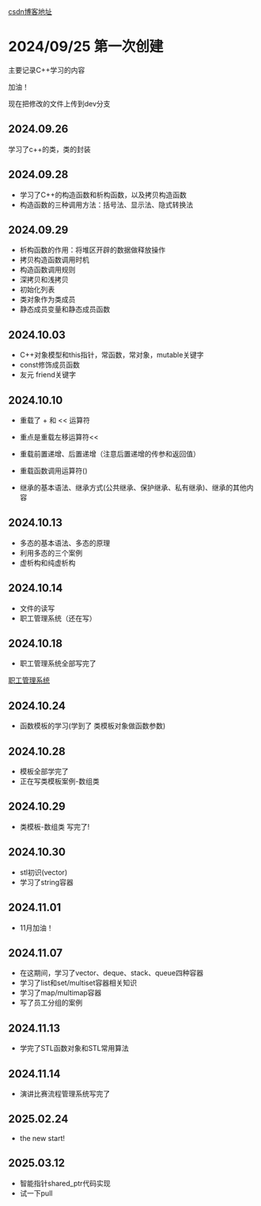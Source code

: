 [csdn博客地址](https://blog.csdn.net/qq_42494870?type=blog)

# 2024/09/25 第一次创建
主要记录C++学习的内容

加油！

现在把修改的文件上传到dev分支

## 2024.09.26
学习了c++的类，类的封装

## 2024.09.28
- 学习了C++的构造函数和析构函数，以及拷贝构造函数
- 构造函数的三种调用方法：括号法、显示法、隐式转换法

## 2024.09.29
- 析构函数的作用：将堆区开辟的数据做释放操作<br>
- 拷贝构造函数调用时机<br>
- 构造函数调用规则<br>
- 深拷贝和浅拷贝<br>
- 初始化列表<br>
- 类对象作为类成员<br>
- 静态成员变量和静态成员函数

## 2024.10.03
- C++对象模型和this指针，常函数，常对象，mutable关键字<br>
- const修饰成员函数<br>
- 友元 friend关键字<br>

## 2024.10.10
- 重载了 + 和 << 运算符
- 重点是重载左移运算符<<
- 重载前置递增、后置递增（注意后置递增的传参和返回值）
- 重载函数调用运算符()

- 继承的基本语法、继承方式(公共继承、保护继承、私有继承)、继承的其他内容

## 2024.10.13
- 多态的基本语法、多态的原理
- 利用多态的三个案例
- 虚析构和纯虚析构 

## 2024.10.14
- 文件的读写
- 职工管理系统（还在写）

## 2024.10.18
- 职工管理系统全部写完了

[职工管理系统](https://www.bilibili.com/video/BV1et411b73Z/?p=166&spm_id_from=333.1007.top_right_bar_window_history.content.click&vd_source=f02a07afc8160e089745b694f3e19792)


## 2024.10.24
- 函数模板的学习(学到了 类模板对象做函数参数)

## 2024.10.28
- 模板全部学完了
- 正在写类模板案例-数组类

## 2024.10.29
- 类模板-数组类 写完了!

## 2024.10.30
- stl初识(vector)
- 学习了string容器

## 2024.11.01
- 11月加油！

## 2024.11.07
- 在这期间，学习了vector、deque、stack、queue四种容器
- 学习了list和set/multiset容器相关知识
- 学习了map/multimap容器
- 写了员工分组的案例

## 2024.11.13
- 学完了STL函数对象和STL常用算法

## 2024.11.14
- 演讲比赛流程管理系统写完了

## 2025.02.24
- the new start!

## 2025.03.12
- 智能指针shared_ptr代码实现
- 试一下pull

